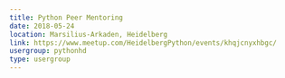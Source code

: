```yaml
---
title: Python Peer Mentoring
date: 2018-05-24
location: Marsilius-Arkaden, Heidelberg
link: https://www.meetup.com/HeidelbergPython/events/khqjcnyxhbgc/
usergroup: pythonhd
type: usergroup
---
```

